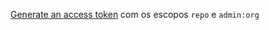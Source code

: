 [Generate an access token](/enterprise/user/articles/creating-an-access-token-for-command-line-use/) com os escopos `repo` e  `admin:org`
